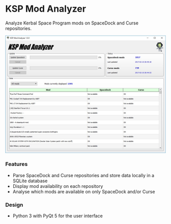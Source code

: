 # KSP Mod Analyzer
Analyze Kerbal Space Program mods on SpaceDock and Curse repositories.

<img src="https://github.com/akej74/ksp-mod-analyzer/blob/master/screenshots/KSP_Mod_Analyzer_screenshot_1.jpg" width="700">

### Features
- Parse SpaceDock and Curse repositories and store data locally in a SQLite database
- Display mod availability on each repository
- Analyse which mods are available on only SpaceDock and/or Curse

### Design
- Python 3 with PyQt 5 for the user interface
